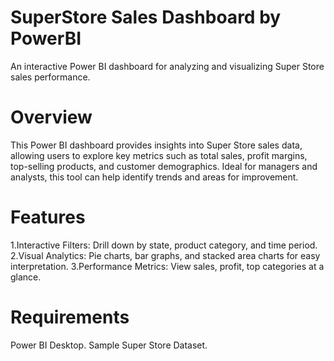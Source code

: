 # SuperStore Sales Dashboard by PowerBI
An interactive Power BI dashboard for analyzing and visualizing Super Store sales performance.

# Overview
This Power BI dashboard provides insights into Super Store sales data, allowing users to explore key metrics such as total sales, profit margins, top-selling products, and customer demographics. Ideal for managers and analysts, this tool can help identify trends and areas for improvement.

# Features
1.Interactive Filters: Drill down by state, product category, and time period.
2.Visual Analytics: Pie charts, bar graphs, and stacked area charts for easy interpretation.
3.Performance Metrics: View sales, profit, top categories at a glance.

# Requirements
Power BI Desktop.
Sample Super Store Dataset.
